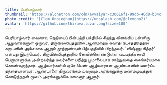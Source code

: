 ```yaml
---
title: பெரியாழ்வார்
thumbnail: 'https://alchetron.com/cdn/avvaiyar-c30616f1-99db-40d8-b34c-53a8ad7e053-resize-750.png'
photo_credit: '[Clem Onojeghuo](https://unsplash.com/@clemono2)'
avatar: 'https://github.com/thiruvalluvar.png?size=100'
---
```

பெரியாழ்வார் வைணவ நெறியைப் பின்பற்றி பக்தியில் சிறந்து விளங்கிய பன்னிரு ஆழ்வார்களுள் ஒருவர். திருவில்லிபுத்தூரில் ஆனிமாதம் சுவாதி நட்சத்திரத்தில் கருடனின் அம்சமாக ஆறாம் நூற்றாண்டின் பிற்பகுதியில் பிறந்தவர். 'விஷ்ணு சித்தர்' என்பது இயற்பெயர். திருவில்லிபுத்தூரில் கோயில்கொண்டுள்ள வடபத்திரசாயி பெருமாளுக்கு அன்றலர்ந்த மலர்களை பறித்து பூமாலையாக சாற்றுவதை கைங்கர்யமாக கொண்டிருந்தார். ஆழ்வார்களில் ஒரே பெண் ஆழ்வாரான ஆண்டாளின் வளர்ப்பு தந்தையானவர். ஆண்டாளை திருவரங்கம் உறையும் அரங்கனுக்கு மணம்முடித்துக் கொடுத்ததன் மூலம் அரங்கனுக்கே மாமனார் ஆனார்.
